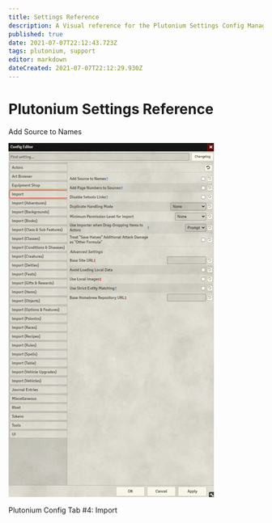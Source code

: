 ```yaml
---
title: Settings Reference
description: A Visual reference for the Plutonium Settings Config Manager
published: true
date: 2021-07-07T22:12:43.723Z
tags: plutonium, support
editor: markdown
dateCreated: 2021-07-07T22:12:29.930Z
---
```


# Plutonium Settings Reference

Add Source to Names

![](/assets/plutonium-settings/importtab.png)

Plutonium Config Tab #4: Import